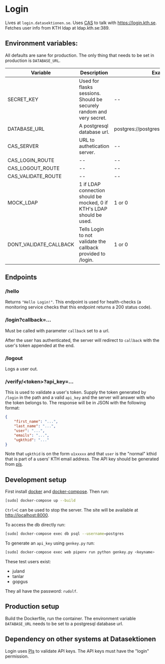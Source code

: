 # Login

Lives at `login.datasektionen.se`. Uses [CAS](https://en.wikipedia.org/wiki/Central_Authentication_Service) to talk with https://login.kth.se. Fetches user info from KTH ldap at ldap.kth.se:389.

## Environment variables:

All defaults are sane for production. The only thing that needs to be set in production is `DATABASE_URL`.

| Variable               | Description                                                            | Example                               | Default                                           |
|------------------------|------------------------------------------------------------------------|---------------------------------------|---------------------------------------------------|
| SECRET_KEY             | Used for flasks sessions. Should be securely random and very secret.   | --                                    | (If none is supplied a secure value is generated.) |
| DATABASE_URL           | A postgresql database url.                                             | postgres://postgres:password@db:5432/ | --                                                |
| CAS_SERVER             | URL to authetication server.                                           | --                                    | https://login.kth.se                              |
| CAS_LOGIN_ROUTE        | --                                                                     | --                                    | /p3/login                                         |
| CAS_LOGOUT_ROUTE       | --                                                                     | --                                    | /p3/logout                                        |
| CAS_VALIDATE_ROUTE     | --                                                                     | --                                    | /p3/serviceValidate                               |
| MOCK_LDAP              | 1 if LDAP connection should be mocked, 0 if KTH's LDAP should be used. | 1 or 0                                | 0                                                 |
| DONT_VALIDATE_CALLBACK | Tells Login to not validate the callback provided to /login.           | 1 or 0                                | 0                                                 |

## Endpoints

### /hello

Returns `"Hello Login!"`. This endpoint is used for health-checks (a monitoring service checks that this endpoint returns a 200 status code).

### /login?callback=...

Must be called with parameter `callback` set to a url.

After the user has authenticated, the server will redirect to `callback` with the user's token appended at the end.

### /logout

Logs a user out.

### /verify/\<token\>?api_key=...

This is used to validate a user's token. Supply the token generated by `/login` in the path and a valid `api_key` and the server will answer with who the token belongs to. The response will be in JSON with the following format:

```json
{
    "first_name": "...",
    "last_name": "...",
    "user": "...",
    "emails": "...",
    "ugkthid": "..."
}
```

Note that `ugkthid` is on the form `u1xxxxx` and that `user` is the "normal" kthid that is part of a users' KTH email address. The API key should be generated from [pls](https://github.com/datasektionen/pls).

## Development setup

First install [docker](https://docs.docker.com/get-docker/) and [docker-compose](https://docs.docker.com/compose/install/). Then run:

```sh
[sudo] docker-compose up --build
```

`Ctrl+C` can be used to stop the server. The site will be available at [http://localhost:8000](http://localhost:8000).

To access the db directly run:

```sh
[sudo] docker-compose exec db psql --username=postgres
```

To generate an `api_key` using `genkey.py` run:

```sh
[sudo] docker-compose exec web pipenv run python genkey.py <keyname>
```

These test users exist:

- juland
- tanlar
- gopgus

They all have the password: `rudolf`.

## Production setup

Build the Dockerfile, run the container. The environment variable `DATABASE_URL` needs to be set to a postgresql database url.

## Dependency on other systems at Datasektionen

Login uses [Pls](https://pls.datasektionen.se) to validate API keys. The API keys must have the "login" permission.
